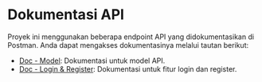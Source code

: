 # Dokumentasi API

Proyek ini menggunakan beberapa endpoint API yang didokumentasikan di Postman. Anda dapat mengakses dokumentasinya melalui tautan berikut:

- [Doc - Model](https://documenter.getpostman.com/view/25785249/2sAYBd8UCP): Dokumentasi untuk model API.
- [Doc - Login & Register](https://documenter.getpostman.com/view/25785249/2sAYBd8UCQ): Dokumentasi untuk fitur login dan register.
